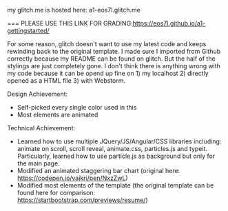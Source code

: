 my glitch.me is hosted here: a1-eos7l.glitch.me

===
PLEASE USE THIS LINK FOR GRADING:https://eos7l.github.io/a1-gettingstarted/

For some reason, glitch doesn't want to use my latest code and keeps rewinding back to the original template. I made sure I imported from Github correctly because my README can be found on glitch. But the half of the stylings are just completely gone. I don't think there is anything wrong with my code because it can be opend up fine on 1) my localhost 2) directly opened as a HTML file 3) with Webstorm. 

Design Achievement:
- Self-picked every single color used in this
- Most elements are animated


Technical Achievement:
- Learned how to use multiple JQuery/JS/Angular/CSS libraries including: animate on scroll, scroll reveal, animate.css, particles.js and typeit. Particularly, learned how to use particle.js as background but only for the main page. 
- Modified an animated staggering bar chart (original here: https://codepen.io/vajkri/pen/NxzZwL)
- Modified most elements of the template (the original template can be found here for comparison: https://startbootstrap.com/previews/resume/)
